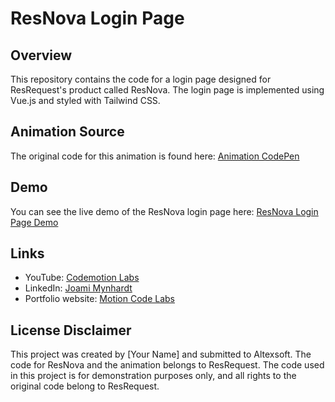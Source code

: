 # ResNova Login Page

## Overview

This repository contains the code for a login page designed for ResRequest's product called ResNova. The login page is implemented using Vue.js and styled with Tailwind CSS.

## Animation Source

The original code for this animation is found here: [Animation CodePen](https://codepen.io/shunyadezain/pen/poyEBLE)

## Demo

You can see the live demo of the ResNova login page here: [ResNova Login Page Demo](https://resnova-login.vercel.app/)

## Links

- YouTube: [Codemotion Labs](https://www.youtube.com/@codemotionlabs/)
- LinkedIn: [Joami Mynhardt](https://www.linkedin.com/in/joami-mynhardt/)
- Portfolio website: [Motion Code Labs](https://motioncodelabs.co.za/)

## License Disclaimer

This project was created by [Your Name] and submitted to Altexsoft. The code for ResNova and the animation belongs to ResRequest. The code used in this project is for demonstration purposes only, and all rights to the original code belong to ResRequest.
